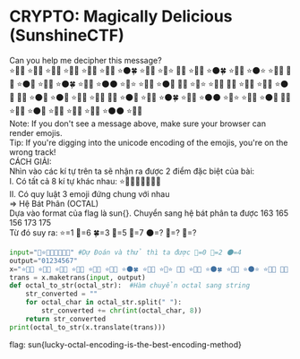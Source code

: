 # CRYPTO: Magically Delicious (SunshineCTF) 

Can you help me decipher this message?  
⭐🌈🍀 ⭐🌈🦄 ⭐🦄🌈 ⭐🎈🍀 ⭐🦄🌑 ⭐🌈🦄 ⭐🌑🍀 ⭐🦄🍀 ⭐🎈⭐ 🦄🦄 ⭐🦄🎈 ⭐🌑🍀 ⭐🌈🌑 ⭐🌑⭐ ⭐🦄🌑 🦄🦄 ⭐🌑🦄 ⭐🦄🌈 ⭐🌑🍀 ⭐🦄🎈 ⭐🌑🌑 ⭐🦄⭐ ⭐🦄🌈 ⭐🌑🎈 🦄🦄 ⭐🦄⭐ ⭐🌈🍀 🦄🦄 ⭐🌈🌑 ⭐🦄💜 ⭐🌑🦄 🦄🦄 ⭐🌑🐴 ⭐🌑🦄 ⭐🌈🍀 ⭐🌈🌑 🦄🦄 ⭐🌑🦄 ⭐🦄🌈 ⭐🌑🍀 ⭐🦄🎈 ⭐🌑🌑 ⭐🦄⭐ ⭐🦄🌈 ⭐🌑🎈 🦄🦄 ⭐🦄🦄 ⭐🌑🦄 ⭐🌈🌑 ⭐🦄💜 ⭐🦄🎈 ⭐🌑🌑 ⭐🎈🦄  
Note: If you don't see a message above, make sure your browser can render emojis.  
Tip: If you're digging into the unicode encoding of the emojis, you're on the wrong track!  
CÁCH GIẢI:   
Nhìn vào các kí tự trên ta sẽ nhận ra được 2 điểm đặc biệt của bài:  
I. Có tất cả 8 kí tự khác nhau: ⭐🌈🍀🦄🎈🌑🐴💜  
II. Có quy luật 3 emoji đứng chung với nhau   
=> Hệ Bát Phân (OCTAL)  
Dựa vào format của flag là sun{}. Chuyển sang hệ bát phân ta được  163 165 156 173 175  
Từ đó suy ra: ⭐=1 🌈=6 🍀=3 🦄=5 🎈=7 🌑=? 🐴=? 💜=?  
```py  
input="💜⭐🐴🍀🌑🦄🌈🎈" #Dự Đoán và thử thì ta được 💜=0 🐴=2 🌑=4
output="01234567"
x="⭐🌈🍀 ⭐🌈🦄 ⭐🦄🌈 ⭐🎈🍀 ⭐🦄🌑 ⭐🌈🦄 ⭐🌑🍀 ⭐🦄🍀 ⭐🎈⭐ 🦄🦄 ⭐🦄🎈 ⭐🌑🍀 ⭐🌈🌑 ⭐🌑⭐ ⭐🦄🌑 🦄🦄 ⭐🌑🦄 ⭐🦄🌈 ⭐🌑🍀 ⭐🦄🎈 ⭐🌑🌑 ⭐🦄⭐ ⭐🦄🌈 ⭐🌑🎈 🦄🦄 ⭐🦄⭐ ⭐🌈🍀 🦄🦄 ⭐🌈🌑 ⭐🦄💜 ⭐🌑🦄 🦄🦄 ⭐🌑🐴 ⭐🌑🦄 ⭐🌈🍀 ⭐🌈🌑 🦄🦄 ⭐🌑🦄 ⭐🦄🌈 ⭐🌑🍀 ⭐🦄🎈 ⭐🌑🌑 ⭐🦄⭐ ⭐🦄🌈 ⭐🌑🎈 🦄🦄 ⭐🦄🦄 ⭐🌑🦄 ⭐🌈🌑 ⭐🦄💜 ⭐🦄🎈 ⭐🌑🌑 ⭐🎈🦄"
trans = x.maketrans(input, output) 
def octal_to_str(octal_str):  #Hàm chuyển octal sang string
    str_converted = ""
    for octal_char in octal_str.split(" "):
        str_converted += chr(int(octal_char, 8))
    return str_converted
print(octal_to_str(x.translate(trans)))   
```
flag: sun{lucky-octal-encoding-is-the-best-encoding-method}   
